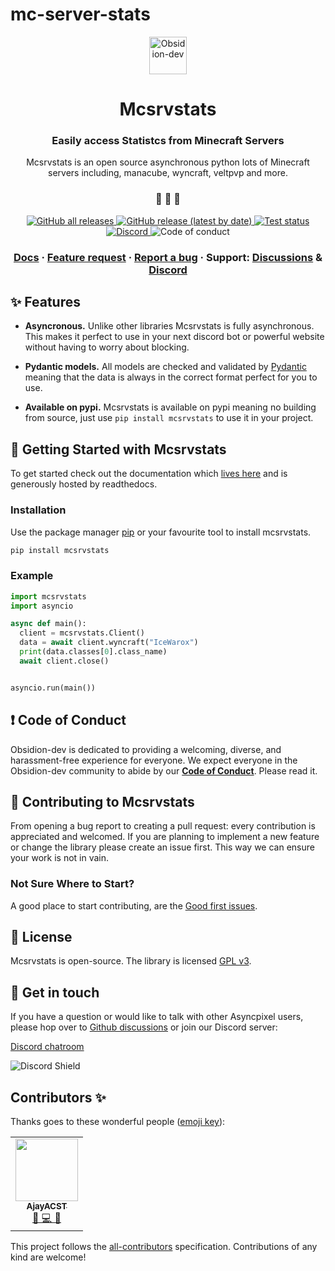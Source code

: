 # mc-server-stats

<p align="center">
  <a href="https://obsidion-dev.com">
    <img alt="Obsidion-dev" src="https://discord.obsidion-dev.com/img/Bot%20Profile.png" width="60" />
  </a>
</p>
<h1 align="center">
  Mcsrvstats
</h1>

<h3 align="center">
  Easily access Statistcs from Minecraft Servers
</h3>
<p align="center">
  Mcsrvstats is an open source asynchronous python lots of Minecraft servers including, manacube, wyncraft, veltpvp and more.
</p>

<h3 align="center">
 🤖 🎨 🚀
</h3>

<p align="center">
  <a href="https://github.com/Obsidion-dev/mcsrvstats/releases">
    <img alt="GitHub all releases" src="https://img.shields.io/github/downloads/Obsidion-dev/mcsrvstats/total">
  </a>
  <a href="https://github.com/Obsidion-dev/mcsrvstats/releases">
    <img alt="GitHub release (latest by date)" src="https://img.shields.io/github/v/release/Obsidion-dev/mcsrvstats">
  </a>
  <a href="https://github.com/Obsidion-dev/mcsrvstats/actions?workflow=Tests">
  <img src="https://github.com/Obsidion-dev/mcsrvstats/workflows/Tests/badge.svg" alt="Test status" />
  </a>
  <a href="https://discord.gg/zFf2ueEKgA">
    <img alt="Discord" src="https://img.shields.io/discord/695008516590534758">
  </a href="#contributors-">
   <img src="https://img.shields.io/badge/Contributor%20Covenant-v2.0%20adopted-ff69b4.svg" alt="Code of conduct" />
</p>

<h3 align="center">
  <a href="https://mcsrvstats.readthedocs.io/">Docs</a>
  <span> · </span>
  <a href="https://github.com/Obsidion-dev/mcsrvstats/discussions?discussions_q=category%3AIdeas">Feature request</a>
  <span> · </span>
  <a href="https://github.com/Obsidion-dev/mcsrvstats/issues">Report a bug</a>
  <span> · </span>
  Support: <a href="https://github.com/Obsidion-dev/mcsrvstats/discussions">Discussions</a>
  <span> & </span>
  <a href="https://discord.gg/fWxtKFVmaW">Discord</a>
</h3>

## ✨ Features

- **Asyncronous.** Unlike other libraries Mcsrvstats is fully asynchronous. This makes it perfect to use in your next discord bot or powerful website without having to worry about blocking.

- **Pydantic models.** All models are checked and validated by [Pydantic](https://github.com/samuelcolvin/pydantic) meaning that the data is always in the correct format perfect for you to use.

- **Available on pypi.** Mcsrvstats is available on pypi meaning no building from source, just use `pip install mcsrvstats` to use it in your project.

## 🏁 Getting Started with Mcsrvstats

To get started check out the documentation which [lives here](https://mcsrvstats.readthedocs.io/) and is generously hosted by readthedocs.

### Installation

Use the package manager [pip](https://pip.pypa.io/en/stable/) or your favourite tool to install mcsrvstats.

```bash
pip install mcsrvstats
```

### Example

```python
import mcsrvstats
import asyncio

async def main():
  client = mcsrvstats.Client()
  data = await client.wyncraft("IceWarox")
  print(data.classes[0].class_name)
  await client.close()


asyncio.run(main())
```

## ❗ Code of Conduct

Obsidion-dev is dedicated to providing a welcoming, diverse, and harassment-free experience for everyone. We expect everyone in the Obsidion-dev community to abide by our [**Code of Conduct**](https://github.com/Obsidion-dev/mcsrvstats/blob/main/CODE_OF_CONDUCT.md). Please read it.

## 🙌 Contributing to Mcsrvstats

From opening a bug report to creating a pull request: every contribution is appreciated and welcomed. If you are planning to implement a new feature or change the library please create an issue first. This way we can ensure your work is not in vain.

### Not Sure Where to Start?

A good place to start contributing, are the [Good first issues](https://github.com/Obsidion-dev/mcsrvstats/labels/good%20first%20issue).

## 📝 License

Mcsrvstats is open-source. The library is licensed [GPL v3](https://www.gnu.org/licenses/gpl-3.0.en.html).

## 💬 Get in touch

If you have a question or would like to talk with other Asyncpixel users, please hop over to [Github discussions](https://github.com/Obsidion-dev/mcsrvstats/discussions) or join our Discord server:

[Discord chatroom](https://discord.gg/rnAtymZnzH)

![Discord Shield](https://discordapp.com/api/guilds/695008516590534758/widget.png?style=shield)

## Contributors ✨

Thanks goes to these wonderful people ([emoji key](https://allcontributors.org/docs/en/emoji-key)):

<!-- ALL-CONTRIBUTORS-LIST:START - Do not remove or modify this section -->
<!-- prettier-ignore-start -->
<!-- markdownlint-disable -->
<table>
  <tr>
    <td align="center"><a href="https://quirky.codes/"><img src="https://avatars2.githubusercontent.com/u/35202521?v=4?s=100" width="100px;" alt=""/><br /><sub><b>AjayACST</b></sub></a><br /><a href="#maintenance-AjayACST" title="Maintenance">🚧 💻 🐛</a></td>
  </tr>
</table>

<!-- markdownlint-restore -->
<!-- prettier-ignore-end -->

<!-- ALL-CONTRIBUTORS-LIST:END -->

This project follows the [all-contributors](https://github.com/all-contributors/all-contributors) specification. Contributions of any kind are welcome!
